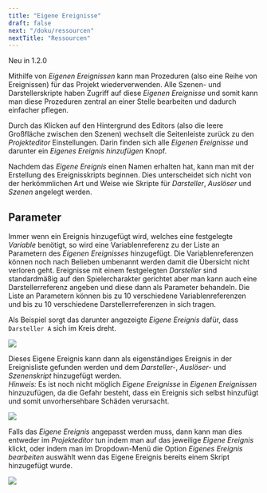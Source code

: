 ```yaml
---
title: "Eigene Ereignisse"
draft: false
next: "/doku/ressourcen"
nextTitle: "Ressourcen"
---
```


<span class="new">Neu in 1.2.0</span>

Mithilfe von _Eigenen Ereignissen_ kann man Prozeduren (also eine Reihe von Ereignissen) für das Projekt wiederverwenden. Alle Szenen- und Darstellerskripte haben Zugriff auf diese _Eigenen Ereignisse_ und somit kann man diese Prozeduren zentral an einer Stelle bearbeiten und dadurch einfacher pflegen.

Durch das Klicken auf den Hintergrund des Editors (also die leere Großfläche zwischen den Szenen) wechselt die Seitenleiste zurück zu den _Projekteditor_ Einstellungen. Darin finden sich alle _Eigenen Ereignisse_ und darunter ein _Eigenes Ereignis hinzufügen_ Knopf.

Nachdem das _Eigene Ereignis_ einen Namen erhalten hat, kann man mit der Erstellung des Ereignisskripts beginnen. Dies unterscheidet sich nicht von der herkömmlichen Art und Weise wie Skripte für _Darsteller_, _Auslöser_ und _Szenen_ angelegt werden.

## Parameter

Immer wenn ein Ereignis hinzugefügt wird, welches eine festgelegte _Variable_ benötigt, so wird eine Variablenreferenz zu der Liste an Parametern des _Eigenen Ereignisses_ hinzugefügt. Die Variablenreferenzen können noch nach Belieben umbenannt werden damit die Übersicht nicht verloren geht. Ereignisse mit einem festgelegten _Darsteller_ sind standardmäßig auf den Spielercharakter gerichtet aber man kann auch eine Darstellerreferenz angeben und diese dann als Parameter behandeln. Die Liste an Parametern können bis zu 10 verschiedene Variablenreferenzen und bis zu 10 verschiedene Darstellerreferenzen in sich tragen.

Als Beispiel sorgt das darunter angezeigte _Eigene Ereignis_ dafür, dass `Darsteller A` sich im Kreis dreht.

<img src="/img/screenshots/custom-event-dance.png" class="event-preview" />

Dieses Eigene Ereignis kann dann als eigenständiges Ereignis in der Ereignisliste gefunden werden und dem _Darsteller-_, _Auslöser-_ und _Szenenskript_ hinzugefügt werden.  
_Hinweis:_ Es ist noch nicht möglich _Eigene Ereignisse_ in _Eigenen Ereignissen_ hinzuzufügen, da die Gefahr besteht, dass ein Ereignis sich selbst hinzufügt und somit unvorhersehbare Schäden verursacht.

<img src="/img/events/custom-event.png" class="event-preview" />

Falls das _Eigene Ereignis_ angepasst werden muss, dann kann man dies entweder im _Projekteditor_ tun indem man auf das jeweilige _Eigene Ereignis_ klickt, oder indem man im Dropdown-Menü die Option _Eigenes Ereignis bearbeiten_ auswählt wenn das Eigene Ereignis bereits einem Skript hinzugefügt wurde.

<img src="/img/screenshots/custom-event-edit.png" class="event-preview" />
